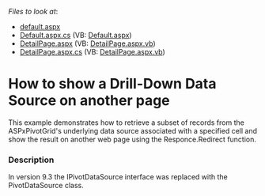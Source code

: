 <!-- default file list -->
*Files to look at*:

* [default.aspx](./CS/Q148434/default.aspx)
* [Default.aspx.cs](./CS/Q148434/Default.aspx.cs) (VB: [Default.aspx](./VB/Q148434/Default.aspx))
* [DetailPage.aspx](./CS/Q148434/DetailPage.aspx) (VB: [DetailPage.aspx.vb](./VB/Q148434/DetailPage.aspx.vb))
* [DetailPage.aspx.cs](./CS/Q148434/DetailPage.aspx.cs) (VB: [DetailPage.aspx.vb](./VB/Q148434/DetailPage.aspx.vb))
<!-- default file list end -->
# How to show a Drill-Down Data Source on another page


<p>This example demonstrates how to retrieve a subset of records from the ASPxPivotGrid's underlying data source associated with a specified cell and show the result on another web page using the Responce.Redirect function.</p>


<h3>Description</h3>

<p>In version 9.3 the IPivotDataSource interface was replaced with the PivotDataSource class.</p>

<br/>


